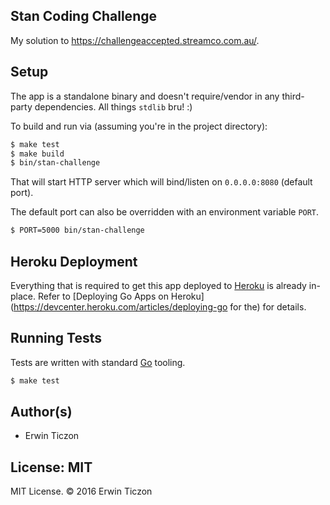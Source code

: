## Stan Coding Challenge

My solution to https://challengeaccepted.streamco.com.au/.

## Setup

The app is a standalone binary and doesn't require/vendor in any third-party dependencies.
All things `stdlib` bru! :)

To build and run via (assuming you're in the project directory):

```sh
$ make test
$ make build
$ bin/stan-challenge
```

That will start HTTP server which will bind/listen on `0.0.0.0:8080` (default port).

The default port can also be overridden with an environment variable `PORT`.

```sh
$ PORT=5000 bin/stan-challenge
```

## Heroku Deployment

Everything that is required to get this app deployed to [Heroku](https://www.heroku.com/) is already in-place. 
Refer to [Deploying Go Apps on Heroku](https://devcenter.heroku.com/articles/deploying-go for the) for details.

## Running Tests

Tests are written with standard [Go](https://golang.org/) tooling.

```sh
$ make test
```

## Author(s)

* Erwin Ticzon

## License: MIT

MIT License. &copy; 2016 Erwin Ticzon